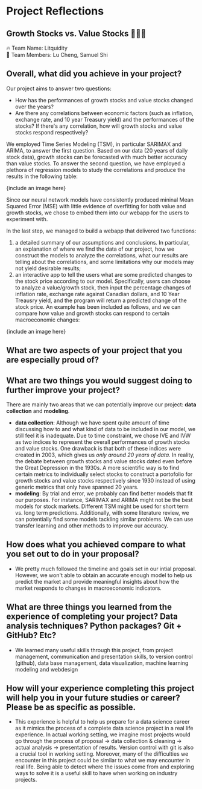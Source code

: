 # Project Reflections
## Growth Stocks vs. Value Stocks :money_with_wings::money_with_wings::money_with_wings:
:fire: Team Name: Litquidity  
:rocket: Team Members: Lu Cheng, Samuel Shi  

## Overall, what did you achieve in your project? 
Our project aims to answer two questions:
- How has the performances of growth stocks and value stocks changed over the years?
- Are there any correlations between economic factors (such as inflation, exchange rate, and 10 year Treasury yield) and the performances of the stocks? If there's any correlation, how will growth stocks and value stocks respond respectively?

We employed Time Series Modeling (TSM), in particular SARIMAX and ARIMA, to answer the first question. Based on our data (20 years of daily stock data), growth stocks can be forecasted with much better accuracy than value stocks. To answer the second question, we have employed a plethora of regression models to study the correlations and produce the results in the following table:

{include an image here}

Since our neural network models have consistently produced mininal Mean Squared Error (MSE) with little evidence of overfitting for both value and growth stocks, we chose to embed them into our webapp for the users to experiment with. 

In the last step, we managed to build a webapp that delivered two functions:
1. a detailed summary of our assumptions and conclusions. In particular, an explanation of where we find the data of our project, how we construct the models to analyze the correlations, what our results are telling about the correlations, and some limitations why our models may not yield desirable results;
2. an interactive app to tell the users what are some predicted changes to the stock price according to our model. Specifically, users can choose to analyze a value/growth stock, then input the percentage changes of inflation rate, exchange rate against Canadian dollars, and 10 Year Treausry yield, and the program will return a predicted change of the stock price. An example has been included as follows, and we can compare how value and growth stocks can respond to certain macroeconomic changes:

{include an image here}

## What are two aspects of your project that you are especially proud of? 

## What are two things you would suggest doing to further improve your project?
There are mainly two areas that we can potentially improve our project: **data collection** and **modeling**.
- **data collection**: Although we have spent quite amount of time discussing how to and what kind of data to be included in our model, we still feel it is inadequate. Due to time constraint, we chose IVE and IVW as two indices to represent the overall performances of growth stocks and value stocks. One drawback is that both of these indices were created in 2003, which gives us *only around 20 years of data*. In reality, the debate between growth stocks and value stocks dated even before the Great Depression in the 1930s. A more scientific way is to find certain metrics to individually select stocks to construct a portofolio for growth stocks and value stocks respectively since 1930 instead of using generic metrics that only have spanned 20 years. 
- **modeling**: By trial and error, we probably can find better models that fit our purposes. For instance, SARIMAX and ARIMA might not be the best models for stock markets. Different TSM might be used for short term vs. long term predictions. Additionally, with some literature review, we can potentially find some models tackling similar problems. We can use transfer learning and other methods to improve our accuracy. 

## How does what you achieved compare to what you set out to do in your proposal? 
- We pretty much followed the timeline and goals set in our intial proposal. However, we won't able to obtain an accurate enough model to help us predict the market and provide meaningful insights about how the market responds to changes in macroeconomic indicators. 

## What are three things you learned from the experience of completing your project? Data analysis techniques? Python packages? Git + GitHub? Etc? 
- We learned many useful skills through this project, from project management, communication and presentation skills, to version control (github), data base management, data visualization,  machine learning modeling and webdesign

## How will your experience completing this project will help you in your future studies or career? Please be as specific as possible. 
- This experience is helpful to help us prepare for a data science career as it mimics the process of a complete data science project in a real life experience. In actual working setting, we imagine most projects would go through the process of proposal -> data collection & cleaning -> actual analysis -> presentation of results. Version control with git is also a crucial tool in working setting. Moreover, many of the difficulties we encounter in this project could be similar to what we may encounter in real life. Being able to detect where the issues come from and exploring ways to solve it is a useful skill to have when working on industry projects. 
